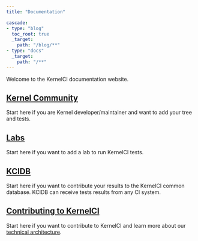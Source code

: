 ```yaml
---
title: "Documentation"

cascade:
- type: "blog"
  toc_root: true
  _target:
    path: "/blog/**"
- type: "docs"
  _target:
    path: "/**"
---
```


Welcome to the KernelCI documentation website.


<div class="container border border-primary rounded p-2">
  <h2 class="text-center">
    <a href="kernel-community">Kernel Community</a>
  </h2>
  <p class="text-center">Start here if you are Kernel developer/maintainer
  and want to add your tree and tests.</p>
</div>

<div class="container border border-primary rounded p-2 mt-3">
  <h2 class="text-center">
    <a href="labs">Labs</a>
  </h2>
  <p class="text-center">Start here if you want to add a lab to run KernelCI tests.</p>
</div>

<div class="container border border-primary rounded p-2 mt-3">
  <h2 class="text-center">
    <a href="kcidb">KCIDB</a>
  </h2>
  <p class="text-center">Start here if you want
  to contribute your results to the KernelCI common database. KCIDB can receive tests results from any CI system.</p>
</div>

<div class="container border border-primary rounded p-2 mt-3">
  <h2 class="text-center">
    <a href="architecture">Contributing to KernelCI</a>
  </h2>
  <p class="text-center">Start here if you want to contribute to KernelCI and learn
  more about our <a href="architecture">technical architecture</a>.</p>
</div>
